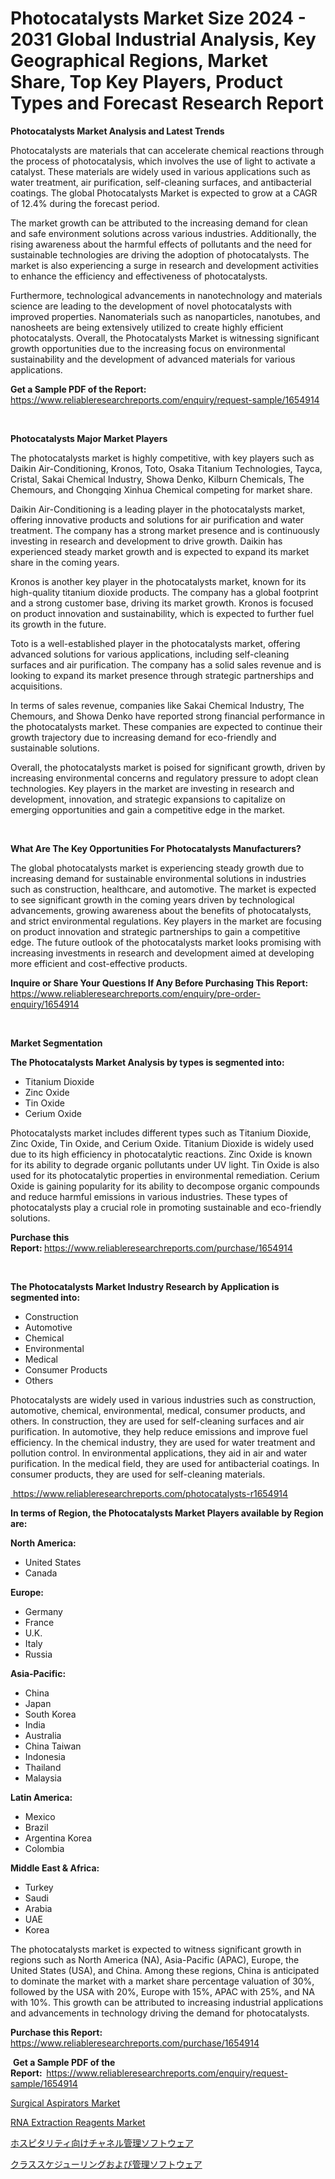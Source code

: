 <p><h1>Photocatalysts Market Size 2024 - 2031 Global Industrial Analysis, Key Geographical Regions, Market Share, Top Key Players, Product Types and Forecast Research Report</h1></p><p><strong>Photocatalysts Market Analysis and Latest Trends</strong></p>
<p><p>Photocatalysts are materials that can accelerate chemical reactions through the process of photocatalysis, which involves the use of light to activate a catalyst. These materials are widely used in various applications such as water treatment, air purification, self-cleaning surfaces, and antibacterial coatings. The global Photocatalysts Market is expected to grow at a CAGR of 12.4% during the forecast period.</p><p>The market growth can be attributed to the increasing demand for clean and safe environment solutions across various industries. Additionally, the rising awareness about the harmful effects of pollutants and the need for sustainable technologies are driving the adoption of photocatalysts. The market is also experiencing a surge in research and development activities to enhance the efficiency and effectiveness of photocatalysts.</p><p>Furthermore, technological advancements in nanotechnology and materials science are leading to the development of novel photocatalysts with improved properties. Nanomaterials such as nanoparticles, nanotubes, and nanosheets are being extensively utilized to create highly efficient photocatalysts. Overall, the Photocatalysts Market is witnessing significant growth opportunities due to the increasing focus on environmental sustainability and the development of advanced materials for various applications.</p></p>
<p><strong>Get a Sample PDF of the Report:&nbsp;</strong> <a href="https://www.reliableresearchreports.com/enquiry/request-sample/1654914">https://www.reliableresearchreports.com/enquiry/request-sample/1654914</a></p>
<p>&nbsp;</p>
<p><strong>Photocatalysts Major Market Players</strong></p>
<p><p>The photocatalysts market is highly competitive, with key players such as Daikin Air-Conditioning, Kronos, Toto, Osaka Titanium Technologies, Tayca, Cristal, Sakai Chemical Industry, Showa Denko, Kilburn Chemicals, The Chemours, and Chongqing Xinhua Chemical competing for market share. </p><p>Daikin Air-Conditioning is a leading player in the photocatalysts market, offering innovative products and solutions for air purification and water treatment. The company has a strong market presence and is continuously investing in research and development to drive growth. Daikin has experienced steady market growth and is expected to expand its market share in the coming years.</p><p>Kronos is another key player in the photocatalysts market, known for its high-quality titanium dioxide products. The company has a global footprint and a strong customer base, driving its market growth. Kronos is focused on product innovation and sustainability, which is expected to further fuel its growth in the future.</p><p>Toto is a well-established player in the photocatalysts market, offering advanced solutions for various applications, including self-cleaning surfaces and air purification. The company has a solid sales revenue and is looking to expand its market presence through strategic partnerships and acquisitions.</p><p>In terms of sales revenue, companies like Sakai Chemical Industry, The Chemours, and Showa Denko have reported strong financial performance in the photocatalysts market. These companies are expected to continue their growth trajectory due to increasing demand for eco-friendly and sustainable solutions.</p><p>Overall, the photocatalysts market is poised for significant growth, driven by increasing environmental concerns and regulatory pressure to adopt clean technologies. Key players in the market are investing in research and development, innovation, and strategic expansions to capitalize on emerging opportunities and gain a competitive edge in the market.</p></p>
<p>&nbsp;</p>
<p><strong>What Are The Key Opportunities For Photocatalysts Manufacturers?</strong></p>
<p><p>The global photocatalysts market is experiencing steady growth due to increasing demand for sustainable environmental solutions in industries such as construction, healthcare, and automotive. The market is expected to see significant growth in the coming years driven by technological advancements, growing awareness about the benefits of photocatalysts, and strict environmental regulations. Key players in the market are focusing on product innovation and strategic partnerships to gain a competitive edge. The future outlook of the photocatalysts market looks promising with increasing investments in research and development aimed at developing more efficient and cost-effective products.</p></p>
<p><strong>Inquire or Share Your Questions If Any Before Purchasing This Report:</strong> <a href="https://www.reliableresearchreports.com/enquiry/pre-order-enquiry/1654914">https://www.reliableresearchreports.com/enquiry/pre-order-enquiry/1654914</a></p>
<p>&nbsp;</p>
<p><strong>Market Segmentation</strong></p>
<p><strong>The Photocatalysts Market Analysis by types is segmented into:</strong></p>
<p><ul><li>Titanium Dioxide</li><li>Zinc Oxide</li><li>Tin Oxide</li><li>Cerium Oxide</li></ul></p>
<p><p>Photocatalysts market includes different types such as Titanium Dioxide, Zinc Oxide, Tin Oxide, and Cerium Oxide. Titanium Dioxide is widely used due to its high efficiency in photocatalytic reactions. Zinc Oxide is known for its ability to degrade organic pollutants under UV light. Tin Oxide is also used for its photocatalytic properties in environmental remediation. Cerium Oxide is gaining popularity for its ability to decompose organic compounds and reduce harmful emissions in various industries. These types of photocatalysts play a crucial role in promoting sustainable and eco-friendly solutions.</p></p>
<p><strong>Purchase this Report:&nbsp;</strong><a href="https://www.reliableresearchreports.com/purchase/1654914">https://www.reliableresearchreports.com/purchase/1654914</a></p>
<p>&nbsp;</p>
<p><strong>The Photocatalysts Market Industry Research by Application is segmented into:</strong></p>
<p><ul><li>Construction</li><li>Automotive</li><li>Chemical</li><li>Environmental</li><li>Medical</li><li>Consumer Products</li><li>Others</li></ul></p>
<p><p>Photocatalysts are widely used in various industries such as construction, automotive, chemical, environmental, medical, consumer products, and others. In construction, they are used for self-cleaning surfaces and air purification. In automotive, they help reduce emissions and improve fuel efficiency. In the chemical industry, they are used for water treatment and pollution control. In environmental applications, they aid in air and water purification. In the medical field, they are used for antibacterial coatings. In consumer products, they are used for self-cleaning materials.</p></p>
<p><a href="https://www.reliableresearchreports.com/photocatalysts-r1654914">&nbsp;https://www.reliableresearchreports.com/photocatalysts-r1654914</a></p>
<p><strong>In terms of Region, the Photocatalysts Market Players available by Region are:</strong></p>
<p>
    <p> <strong> North America: </strong>
        <ul>
            <li>United States</li>
            <li>Canada</li>
        </ul>
        </p> 
    <p> <strong> Europe: </strong>
        <ul>
            <li>Germany</li>
            <li>France</li>
            <li>U.K.</li>
            <li>Italy</li>
            <li>Russia</li>
        </ul>
        </p> 
    <p> <strong> Asia-Pacific: </strong>
        <ul>
            <li>China</li>
            <li>Japan</li>
            <li>South Korea</li>
            <li>India</li>
            <li>Australia</li>
            <li>China Taiwan</li>
            <li>Indonesia</li>
            <li>Thailand</li>
            <li>Malaysia</li>
        </ul>
        </p> 
    <p> <strong> Latin America: </strong>
        <ul>
            <li>Mexico</li>
            <li>Brazil</li>
            <li>Argentina Korea</li>
            <li>Colombia</li>
        </ul>
        </p> 
    <p> <strong> Middle East & Africa: </strong>
        <ul>
            <li>Turkey</li>
            <li>Saudi</li>
            <li>Arabia</li>
            <li>UAE</li>
            <li>Korea</li>
        </ul>
    </p>
    </p>
<p><p>The photocatalysts market is expected to witness significant growth in regions such as North America (NA), Asia-Pacific (APAC), Europe, the United States (USA), and China. Among these regions, China is anticipated to dominate the market with a market share percentage valuation of 30%, followed by the USA with 20%, Europe with 15%, APAC with 25%, and NA with 10%. This growth can be attributed to increasing industrial applications and advancements in technology driving the demand for photocatalysts.</p></p>
<p><strong>Purchase this Report: </strong><a href="https://www.reliableresearchreports.com/purchase/1654914">https://www.reliableresearchreports.com/purchase/1654914</a></p>
<p>&nbsp;<strong>Get a Sample PDF of the Report:&nbsp;&nbsp;</strong><a href="https://www.reliableresearchreports.com/enquiry/request-sample/1654914">https://www.reliableresearchreports.com/enquiry/request-sample/1654914</a></p>
<p><strong></strong></p>
<p><p><a href="https://github.com/beatblasta/Market-Research-Report-List-4/blob/main/surgical-aspirators-market.md">Surgical Aspirators Market</a></p><p><a href="https://github.com/angelajermaine/Market-Research-Report-List-4/blob/main/rna-extraction-reagents-market.md">RNA Extraction Reagents Market</a></p><p><a href="https://github.com/VinceMarvin1/Market-Research-Report-List-2/blob/main/7717968174836.md">ホスピタリティ向けチャネル管理ソフトウェア</a></p><p><a href="https://github.com/DayanaRunolfsdottir/Market-Research-Report-List-1/blob/main/4346346174837.md">クラススケジューリングおよび管理ソフトウェア</a></p></p>